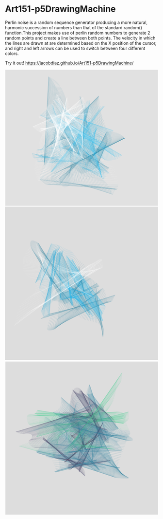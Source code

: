 # Art151-p5DrawingMachine

Perlin noise is a random sequence generator producing a more natural, harmonic succession of numbers than that of the standard random() function.This project makes use of perlin random numbers to generate 2 random points and create a line between both points. The velocity in which the lines are drawn at are determined based on the X position of the cursor, and right and left arrows can be used to switch between four different colors. 

Try it out! https://jacobdiaz.github.io/Art151-p5DrawingMachine/

![](images/Screen%20Shot%202020-03-10%20at%209.11.13%20AM.png)
![](images/Screen%20Shot%202020-03-10%20at%201.24.42%20AM.png)
![](images/Screen%20Shot%202020-03-10%20at%201.18.15%20AM.png)
